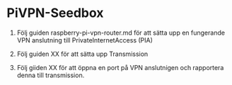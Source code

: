 # PiVPN-Seedbox

1. Följ guiden raspberry-pi-vpn-router.md för att sätta upp en fungerande VPN anslutning till PrivateInternetAccess (PIA)

2. Följ guiden XX för att sätta upp Transmission

3. Följ giiden XX för att öppna en port på VPN anslutnigen och rapportera denna till transmission.
